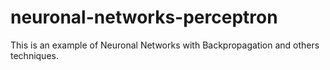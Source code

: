 # neuronal-networks-perceptron
This is an example of Neuronal Networks with Backpropagation and others techniques.
